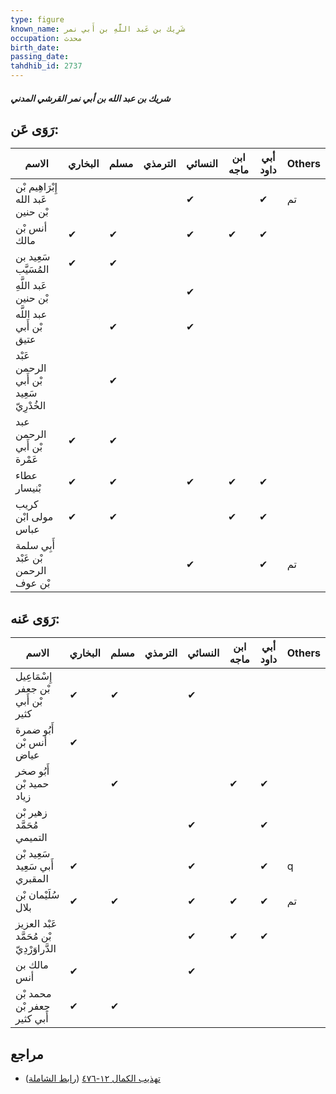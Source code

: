 ```yaml
---
type: figure
known_name: شَرِيك بن عَبد اللَّهِ بن أَبي نمر
occupation: محدث
birth_date:
passing_date:
tahdhib_id: 2737
---
```

##### شريك بن عبد الله بن أبي نمر القرشي المدني

## رَوَى عَن:
| الاسم                                   | البخاري | مسلم | الترمذي | النسائي | ابن ماجه | أبي داود | Others |
| --------------------------------------- | ------- | ---- | ------- | ------- | -------- | -------- | ------ |
| إِبْرَاهِيم بْن عَبد الله بْن حنين      |         |      |         | ✔       |          | ✔        | تم     |
| أنس بْن مالك                            | ✔       | ✔    |         | ✔       | ✔        | ✔        |        |
| سَعِيد بن المُسَيَّب                    | ✔       | ✔    |         |         |          |          |        |
| عَبد اللَّهِ بْن حنين                   |         |      |         | ✔       |          |          |        |
| عبد اللَّه بْن أَبي عتيق                |         | ✔    |         | ✔       |          |          |        |
| عَبْد الرحمن بْن أَبي سَعِيد الخُدْرِيّ |         | ✔    |         |         |          |          |        |
| عبد الرحمن بْن أَبي عَمْرة              | ✔       | ✔    |         |         |          |          |        |
| عطاء بْنيسار                            | ✔       | ✔    |         | ✔       | ✔        | ✔        |        |
| كريب مولى ابْن عباس                     | ✔       | ✔    |         |         | ✔        | ✔        |        |
| أَبِي سلمة بْن عَبْد الرحمن بْن عوف     |         |      |         | ✔       |          | ✔        | تم     |
## رَوَى عَنه:
| الاسم                                     | البخاري | مسلم | الترمذي | النسائي | ابن ماجه | أبي داود | Others |
| ----------------------------------------- | ------- | ---- | ------- | ------- | -------- | -------- | ------ |
| إِسْمَاعِيل بْن جعفر بْن أَبي كثير        | ✔       | ✔    |         | ✔       |          |          |        |
| أَبُو ضمرة أنس بْن عياض                   | ✔       |      |         |         |          |          |        |
| أَبُو صخر حميد بْن زياد                   |         | ✔    |         |         | ✔        | ✔        |        |
| زهير بْن مُحَمَّد التميمي                 |         |      |         | ✔       |          | ✔        |        |
| سَعِيد بْن أَبي سَعِيد المقبري            | ✔       |      |         | ✔       |          | ✔        | q      |
| سُلَيْمان بْن بلال                        | ✔       | ✔    |         | ✔       | ✔        | ✔        | تم     |
| عَبْد العزيز بْن مُحَمَّد الدَّراوَرْدِيّ |         |      |         | ✔       | ✔        | ✔        |        |
| مالك بن أنس                               | ✔       |      |         | ✔       |          |          |        |
| محمد بْن جعفر بْن أَبي كثير               | ✔       | ✔    |         |         |          |          |        |
## مراجع
- [تهذيب الكمال ١٢-٤٧٦](obsidian://open?vault=Tahdhib-al-Kamal&file=Figures/٢٧٣٧-شريك%20بن%20عبد%20الله%20بن%20أبي%20نمر%20القرشي%20المدني) ([رابط الشاملة](https://shamela.ws/book/3722/6249))
